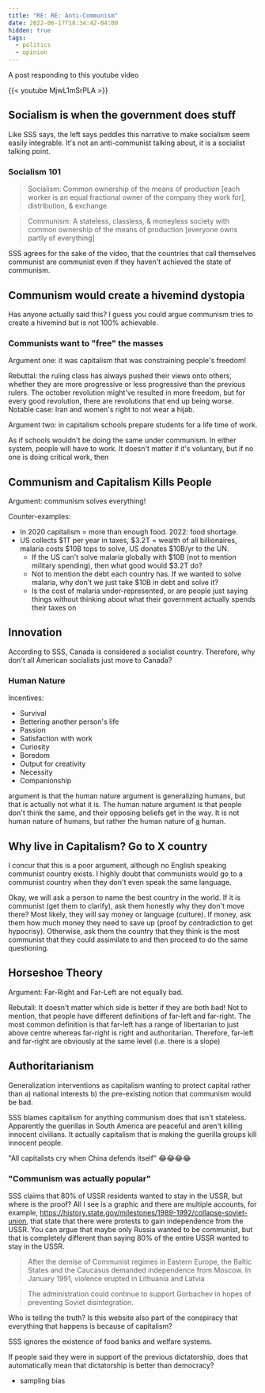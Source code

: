 ```yaml
---
title: "RE: RE: Anti-Communism"
date: 2022-06-17T18:34:42-04:00
hidden: true
tags:
  - politics
  - opinion
---
```


A post responding to this youtube video

{{< youtube MjwL1mSrPLA >}}

## Socialism is when the government does stuff

Like SSS says, the left says peddles this narrative to make socialism seem easily integrable.
It's not an anti-communist talking about, it is a socialist talking point.

### Socialism 101

> Socialism: Common ownership of the means of production [each worker is an equal fractional owner of the company they work for], distribution, & exchange.

> Communism: A stateless, classless, & moneyless society with common ownership of the means of production [everyone owns partly of everything]

SSS agrees for the sake of the video, that the countries that call themselves communist are communist even if they
haven't achieved the state of communism.

## Communism would create a hivemind dystopia

Has anyone actually said this? I guess you could argue communism tries to create a hivemind but is not 100% achievable.

### Communists want to "free" the masses

Argument one: it was capitalism that was constraining people's freedom!

Rebuttal: the ruling class has always pushed their views onto others, whether they are more progressive
or less progressive than the previous rulers. The october revolution might've resulted in more freedom, but
for every good revolution, there are revolutions that end up being worse. Notable case: Iran and women's right to
not wear a hijab.

Argument two: in capitalism schools prepare students for a life time of work.

As if schools wouldn't be doing the same under communism. In either system, people will have to work.
It doesn't matter if it's voluntary, but if no one is doing critical work, then

## Communism and Capitalism Kills People

Argument: communism solves everything!

Counter-examples:

- In 2020 capitalism = more than enough food. 2022: food shortage.
- US collects $1T per year in taxes, $3.2T = wealth of all billionaires, malaria costs $10B tops to solve, US donates $10B/yr to the UN.
  - If the US can't solve malaria globally with $10B (not to mention military spending), then what good would $3.2T do?
  - Not to mention the debt each country has. If we wanted to solve malaria, why don't we just take $10B in debt and solve it?
  - Is the cost of malaria under-represented, or are people just saying things without thinking about what their government actually spends their taxes on

## Innovation

According to SSS, Canada is considered a socialist country. Therefore, why don't all American socialists
just move to Canada?

### Human Nature

Incentives:

- Survival
- Bettering another person's life
- Passion
- Satisfaction with work
- Curiosity
- Boredom
- Output for creativity
- Necessity
- Companionship

argument is that the human nature argument is generalizing humans, but that is actually not what it is.
The human nature argument is that people don't think the same, and their opposing beliefs get in the way.
It is not human nature of humans, but rather the human nature of <u>a</u> human.

## Why live in Capitalism? Go to X country

I concur that this is a poor argument, although no English speaking communist country
exists. I highly doubt that communists would go to a communist country when they don't
even speak the same language.

Okay, we will ask a person to name the best country in the world. If it is communist (get them to clarify),
ask them honestly why they don't move there? Most likely, they will say money or language (culture).
If money, ask them how much money they need to save up (proof by contradiction to get hypocrisy). Otherwise,
ask them the country that they think is the most communist that they could assimilate to and then proceed to do
the same questioning.

## Horseshoe Theory

Argument: Far-Right and Far-Left are not equally bad.

Rebutall: It doesn't matter which side is better if they are both bad! Not to mention, that people have different definitions of far-left and far-right.
The most common definition is that far-left has a range of libertarian to just above centre whereas far-right is right and authoritarian. Therefore, far-left
and far-right are obviously at the same level (i.e. there is a slope)

## Authoritarianism

Generalization interventions as capitalism wanting to protect capital rather than a) national interests b) the pre-existing notion that communism would be bad.

SSS blames capitalism for anything communism does that isn't stateless. Apparently the guerillas in South America are peaceful and aren't killing
innocent civilians. It actually capitalism that is making the guerilla groups kill innocent people.

"All capitalists cry when China defends itself" 😂😂😂😂

### "Communism was actually popular"

SSS claims that 80% of USSR residents wanted to stay in the USSR, but where is the proof? All I see is a graphic and there
are multiple accounts, for example, https://history.state.gov/milestones/1989-1992/collapse-soviet-union,
that state that there were protests to gain independence from the USSR. You can argue that maybe only Russia wanted to be communist, but
that is completely different than saying 80% of the entire USSR wanted to stay in the USSR.

> After the demise of Communist regimes in Eastern Europe, the Baltic States and the Caucasus demanded independence from Moscow. In January 1991, violence erupted in Lithuania and Latvia

> The administration could continue to support Gorbachev in hopes of preventing Soviet disintegration.

Who is telling the truth? Is this website also part of the conspiracy that everything that happens is because of capitalism?

SSS ignores the existence of food banks and welfare systems.

If people said they were in support of the previous dictatorship, does that automatically mean that dictatorship is better
than democracy?

- sampling bias
